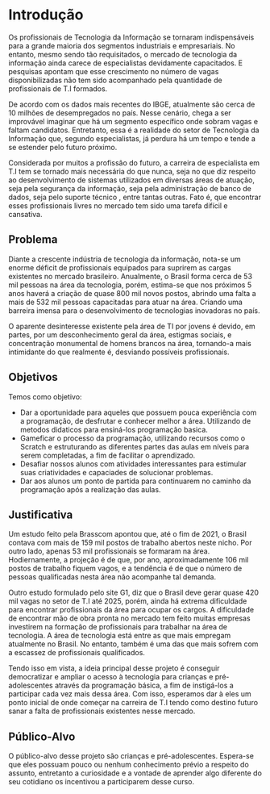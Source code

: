 # Introdução

Os profissionais de Tecnologia da Informação se tornaram indispensáveis para a grande maioria dos segmentos industriais e empresariais. No entanto, mesmo sendo tão requisitados, o mercado de tecnologia da informação ainda carece de especialistas devidamente capacitados. E pesquisas apontam que esse crescimento no número de vagas disponibilizadas não tem sido acompanhado pela quantidade de profissionais de T.I formados.

De acordo com os dados mais recentes do IBGE, atualmente são cerca de 10 milhões de desempregados no país. Nesse cenário, chega a ser improvável imaginar que há um segmento específico onde sobram vagas e faltam candidatos. Entretanto, essa é a realidade do setor de Tecnologia da Informação que, segundo especialistas, já perdura há um tempo e tende a se estender pelo futuro próximo.

Considerada por muitos a profissão do futuro, a carreira de especialista em T.I tem se tornado mais necessária do que nunca, seja no que diz respeito ao desenvolvimento de sistemas utilizados em diversas áreas de atuação, seja pela segurança da informação, seja pela administração de banco de dados, seja pelo suporte técnico , entre tantas outras. Fato é, que encontrar esses profissionais livres no mercado tem sido uma tarefa difícil e cansativa.

## Problema

Diante a crescente indústria de tecnologia da informação, nota-se um enorme déficit de profissionais equipados para suprirem as cargas existentes no mercado brasileiro. Anualmente, o Brasil forma cerca de 53 mil pessoas na área da tecnologia, porém, estima-se que nos próximos 5 anos haverá a criação de quase 800 mil novos postos, abrindo uma falta a mais de 532 mil pessoas capacitadas para atuar na área. Criando uma barreira imensa para o desenvolvimento de tecnologias inovadoras no país.

O aparente desinteresse existente pela área de TI por jovens é devido, em partes, por um desconhecimento geral da área, estigmas sociais, e concentração monumental de homens brancos na área, tornando-a mais intimidante do que realmente é, desviando possíveis profissionais.

## Objetivos
Temos como objetivo:

- Dar a oportunidade para aqueles que possuem pouca experiência com a programação, de desfrutar e conhecer melhor a área. Utilizando de metodos didaticos para ensiná-los programação basica.
- Gameficar o processo da programação, utilizando recursos como o Scratch e estruturando as diferentes partes das aulas em níveis para serem completadas, a fim de facilitar o aprendizado.
- Desafiar nossos alunos com atividades interessantes para estimular suas criatividades e capaciades de solucionar problemas.
- Dar aos alunos um ponto de partida para continuarem no caminho da programação após a realização das aulas.

## Justificativa

Um estudo feito pela Brasscom apontou que, até o fim de 2021, o Brasil contava com mais de 159 mil postos de trabalho abertos neste nicho.
Por outro lado, apenas 53 mil profissionais se formaram na área. Hodiernamente, a projeção é de que, por ano, aproximadamente 106 mil
postos de trabalho fiquem vagos, e a tendência é de que o número de pessoas qualificadas nesta área não acompanhe tal demanda.

Outro estudo formulado pelo site G1, diz que o Brasil deve gerar quase 420 mil vagas no setor de T.I até 2025, porém, ainda há extrema dificuldade para
encontrar profissionais da área para ocupar os cargos. A dificuldade de encontrar mão de obra pronta no mercado
tem feito muitas empresas investirem na formação de profissionais para trabalhar na área de tecnologia. A área de tecnologia está entre as que
mais empregam atualmente no Brasil. No entanto, também é uma das que mais sofrem com a escassez de profissionais qualificados.

Tendo isso em vista, a ideia principal desse projeto é conseguir democratizar e
ampliar o acesso à tecnologia para crianças e pré-adolescentes através da programação básica,
a fim de instigá-los a participar cada vez mais dessa área. Com isso, esperamos dar à eles um ponto inicial de onde começar
na carreira de T.I tendo como destino futuro sanar a falta de profissionais existentes nesse mercado.

## Público-Alvo

O público-alvo desse projeto são crianças e pré-adolescentes. Espera-se que eles possuam pouco ou nenhum conhecimento prévio a respeito do assunto, entretanto a curiosidade e a vontade de aprender algo diferente do seu cotidiano os incentivou a participarem desse curso.
